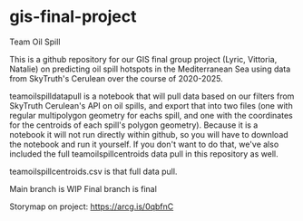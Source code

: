 # gis-final-project
Team Oil Spill

This is a github repository for our GIS final group project (Lyric, Vittoria, Natalie) on predicting oil spill hotspots in the Mediterranean Sea using data from SkyTruth's Cerulean over the course of 2020-2025.

teamoilspilldatapull is a notebook that will pull data based on our filters from SkyTruth Cerulean's API on oil spills, and export that into two files (one with regular multipolygon geometry for eachs spill, and one with the coordinates for the centroids of each spill's polygon geometry). Because it is a notebook it will not run directly within github, so you will have to download the notebook and run it yourself. If you don't want to do that, we've also included the full teamoilspillcentroids data pull in this repository as well.

teamoilspillcentroids.csv is that full data pull.

Main branch is WIP
Final branch is final

Storymap on project: https://arcg.is/0qbfnC
